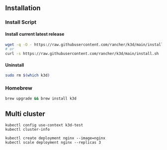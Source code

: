 ## Installation

### Install Script

#### Install current latest release

```bash
wget -q -O - https://raw.githubusercontent.com/rancher/k3d/main/install.sh | bash
# or
curl -s https://raw.githubusercontent.com/rancher/k3d/main/install.sh | bash
```

#### Uninstall

```bash
sudo rm $(which k3d)
```

### Homebrew

```bash
brew upgrade && brew install k3d
```



## Multi cluster

```shell
kubectl config use-context k3d-test
kubectl cluster-info

kubectl create deployment nginx --image=nginx
kubectl scale deployment nginx --replicas 3
```

